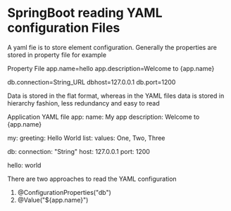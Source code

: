 # SpringBoot reading YAML configuration Files

A yaml fie is to store element configuration. Generally the properties are stored in property file for example

Property File
app.name=hello
app.description=Welcome to {app.name}



db.connection=String_URL
dbhost=127.0.0.1
db.port=1200


Data is stored in the flat format, whereas in the YAML files data is stored in hierarchy fashion, less redundancy and easy to read

Application YAML file
app:
  name: My app
  description: Welcome to {app.name}

my:
  greeting: Hello World
  list:
    values: One, Two, Three

db:
  connection: "String"
  host: 127.0.0.1
  port: 1200

hello: world


There are two approaches to read the YAML configuration
1) @ConfigurationProperties("db") 
2) @Value("${app.name}")
